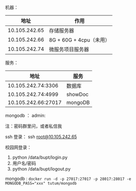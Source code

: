 

机器：

| 地址            | 作用                  |
| ------------- | ------------------- |
| 10.105.242.65 | 存储服务器               |
| 10.105.242.66 | 8G + 60G + 4cpu（未用） |
| 10.105.242.74 | 微服务项目服务器            |

服务：

| 地址                 | 服务   |
| ------------------ | ---- |
| 10.105.242.74:3306 | 数据库  |
| 10.105.242.74:4999 | showDoc |
| 10.105.242.66:27017 | mongoDB |

mongodb ： admin:<password>



注：密码群里问，或者私信我

ssh 登录：
ssh root@10.105.242.65

校园网登录： 
1. python /data/bupt/login.py
2. 用户名/密码
3. python /data/bupt/logout.py

mongodb : `docker run -d -p 27017:27017 -p 28017:28017 -e MONGODB_PASS="xxx" tutum/mongodb`
